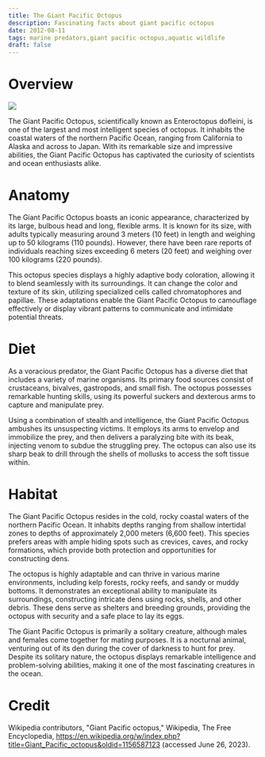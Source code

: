 ```yaml
---
title: The Giant Pacific Octopus
description: Fascinating facts about giant pacific octopus
date: 2012-08-11
tags: marine predators,giant pacific octopus,aquatic wildlife
draft: false
---
```

# Overview

![](/assets/giant_pacific_octopus.jpg)

The Giant Pacific Octopus, scientifically known as Enteroctopus dofleini, is one of the largest and most intelligent species of octopus. It inhabits the coastal waters of the northern Pacific Ocean, ranging from California to Alaska and across to Japan. With its remarkable size and impressive abilities, the Giant Pacific Octopus has captivated the curiosity of scientists and ocean enthusiasts alike.

# Anatomy

The Giant Pacific Octopus boasts an iconic appearance, characterized by its large, bulbous head and long, flexible arms. It is known for its size, with adults typically measuring around 3 meters (10 feet) in length and weighing up to 50 kilograms (110 pounds). However, there have been rare reports of individuals reaching sizes exceeding 6 meters (20 feet) and weighing over 100 kilograms (220 pounds).

This octopus species displays a highly adaptive body coloration, allowing it to blend seamlessly with its surroundings. It can change the color and texture of its skin, utilizing specialized cells called chromatophores and papillae. These adaptations enable the Giant Pacific Octopus to camouflage effectively or display vibrant patterns to communicate and intimidate potential threats.

# Diet

As a voracious predator, the Giant Pacific Octopus has a diverse diet that includes a variety of marine organisms. Its primary food sources consist of crustaceans, bivalves, gastropods, and small fish. The octopus possesses remarkable hunting skills, using its powerful suckers and dexterous arms to capture and manipulate prey.

Using a combination of stealth and intelligence, the Giant Pacific Octopus ambushes its unsuspecting victims. It employs its arms to envelop and immobilize the prey, and then delivers a paralyzing bite with its beak, injecting venom to subdue the struggling prey. The octopus can also use its sharp beak to drill through the shells of mollusks to access the soft tissue within.

# Habitat

The Giant Pacific Octopus resides in the cold, rocky coastal waters of the northern Pacific Ocean. It inhabits depths ranging from shallow intertidal zones to depths of approximately 2,000 meters (6,600 feet). This species prefers areas with ample hiding spots such as crevices, caves, and rocky formations, which provide both protection and opportunities for constructing dens.

The octopus is highly adaptable and can thrive in various marine environments, including kelp forests, rocky reefs, and sandy or muddy bottoms. It demonstrates an exceptional ability to manipulate its surroundings, constructing intricate dens using rocks, shells, and other debris. These dens serve as shelters and breeding grounds, providing the octopus with security and a safe place to lay its eggs.

The Giant Pacific Octopus is primarily a solitary creature, although males and females come together for mating purposes. It is a nocturnal animal, venturing out of its den during the cover of darkness to hunt for prey. Despite its solitary nature, the octopus displays remarkable intelligence and problem-solving abilities, making it one of the most fascinating creatures in the ocean.

# Credit

Wikipedia contributors, "Giant Pacific octopus," Wikipedia, The Free Encyclopedia, <https://en.wikipedia.org/w/index.php?title=Giant_Pacific_octopus&oldid=1156587123> (accessed June 26, 2023).
